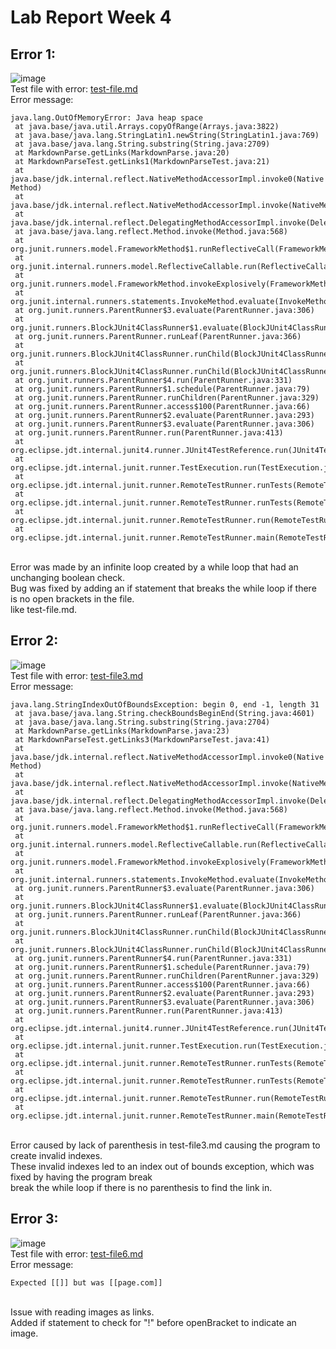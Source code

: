 # Lab Report Week 4
## Error 1:
![image](https://user-images.githubusercontent.com/103294574/164879378-a7e04119-3aee-4e7b-9c8d-a0edcec78106.png)
<br>Test file with error: [test-file.md](https://github.com/AlexPazCS/markdown-parser/blob/main/test-file.md)
<br>Error message:
```
java.lang.OutOfMemoryError: Java heap space
 at java.base/java.util.Arrays.copyOfRange(Arrays.java:3822)
 at java.base/java.lang.StringLatin1.newString(StringLatin1.java:769)
 at java.base/java.lang.String.substring(String.java:2709)
 at MarkdownParse.getLinks(MarkdownParse.java:20)
 at MarkdownParseTest.getLinks1(MarkdownParseTest.java:21)
 at java.base/jdk.internal.reflect.NativeMethodAccessorImpl.invoke0(Native Method)
 at java.base/jdk.internal.reflect.NativeMethodAccessorImpl.invoke(NativeMethodAccessorImpl.java:77)
 at java.base/jdk.internal.reflect.DelegatingMethodAccessorImpl.invoke(DelegatingMethodAccessorImpl.java:43)
 at java.base/java.lang.reflect.Method.invoke(Method.java:568)
 at org.junit.runners.model.FrameworkMethod$1.runReflectiveCall(FrameworkMethod.java:59)
 at org.junit.internal.runners.model.ReflectiveCallable.run(ReflectiveCallable.java:12)
 at org.junit.runners.model.FrameworkMethod.invokeExplosively(FrameworkMethod.java:56)
 at org.junit.internal.runners.statements.InvokeMethod.evaluate(InvokeMethod.java:17)
 at org.junit.runners.ParentRunner$3.evaluate(ParentRunner.java:306)
 at org.junit.runners.BlockJUnit4ClassRunner$1.evaluate(BlockJUnit4ClassRunner.java:100)
 at org.junit.runners.ParentRunner.runLeaf(ParentRunner.java:366)
 at org.junit.runners.BlockJUnit4ClassRunner.runChild(BlockJUnit4ClassRunner.java:103)
 at org.junit.runners.BlockJUnit4ClassRunner.runChild(BlockJUnit4ClassRunner.java:63)
 at org.junit.runners.ParentRunner$4.run(ParentRunner.java:331)
 at org.junit.runners.ParentRunner$1.schedule(ParentRunner.java:79)
 at org.junit.runners.ParentRunner.runChildren(ParentRunner.java:329)
 at org.junit.runners.ParentRunner.access$100(ParentRunner.java:66)
 at org.junit.runners.ParentRunner$2.evaluate(ParentRunner.java:293)
 at org.junit.runners.ParentRunner$3.evaluate(ParentRunner.java:306)
 at org.junit.runners.ParentRunner.run(ParentRunner.java:413)
 at org.eclipse.jdt.internal.junit4.runner.JUnit4TestReference.run(JUnit4TestReference.java:89)
 at org.eclipse.jdt.internal.junit.runner.TestExecution.run(TestExecution.java:40)
 at org.eclipse.jdt.internal.junit.runner.RemoteTestRunner.runTests(RemoteTestRunner.java:529)
 at org.eclipse.jdt.internal.junit.runner.RemoteTestRunner.runTests(RemoteTestRunner.java:756)
 at org.eclipse.jdt.internal.junit.runner.RemoteTestRunner.run(RemoteTestRunner.java:452)
 at org.eclipse.jdt.internal.junit.runner.RemoteTestRunner.main(RemoteTestRunner.java:210)
 ```
 <br>Error was made by an infinite loop created by a while loop that had an unchanging boolean check.
 <br>Bug was fixed by adding an if statement that breaks the while loop if there is no open brackets in the file.
 <br>like test-file.md.
## Error 2:
![image](https://user-images.githubusercontent.com/103294574/164879294-371c793c-eca7-4488-b9d1-1ce87028cf9d.png)
<br>Test file with error: [test-file3.md](https://github.com/AlexPazCS/markdown-parser/blob/main/test-file3.md)
<br>Error message:
```
java.lang.StringIndexOutOfBoundsException: begin 0, end -1, length 31
 at java.base/java.lang.String.checkBoundsBeginEnd(String.java:4601)
 at java.base/java.lang.String.substring(String.java:2704)
 at MarkdownParse.getLinks(MarkdownParse.java:23)
 at MarkdownParseTest.getLinks3(MarkdownParseTest.java:41)
 at java.base/jdk.internal.reflect.NativeMethodAccessorImpl.invoke0(Native Method)
 at java.base/jdk.internal.reflect.NativeMethodAccessorImpl.invoke(NativeMethodAccessorImpl.java:77)
 at java.base/jdk.internal.reflect.DelegatingMethodAccessorImpl.invoke(DelegatingMethodAccessorImpl.java:43)
 at java.base/java.lang.reflect.Method.invoke(Method.java:568)
 at org.junit.runners.model.FrameworkMethod$1.runReflectiveCall(FrameworkMethod.java:59)
 at org.junit.internal.runners.model.ReflectiveCallable.run(ReflectiveCallable.java:12)
 at org.junit.runners.model.FrameworkMethod.invokeExplosively(FrameworkMethod.java:56)
 at org.junit.internal.runners.statements.InvokeMethod.evaluate(InvokeMethod.java:17)
 at org.junit.runners.ParentRunner$3.evaluate(ParentRunner.java:306)
 at org.junit.runners.BlockJUnit4ClassRunner$1.evaluate(BlockJUnit4ClassRunner.java:100)
 at org.junit.runners.ParentRunner.runLeaf(ParentRunner.java:366)
 at org.junit.runners.BlockJUnit4ClassRunner.runChild(BlockJUnit4ClassRunner.java:103)
 at org.junit.runners.BlockJUnit4ClassRunner.runChild(BlockJUnit4ClassRunner.java:63)
 at org.junit.runners.ParentRunner$4.run(ParentRunner.java:331)
 at org.junit.runners.ParentRunner$1.schedule(ParentRunner.java:79)
 at org.junit.runners.ParentRunner.runChildren(ParentRunner.java:329)
 at org.junit.runners.ParentRunner.access$100(ParentRunner.java:66)
 at org.junit.runners.ParentRunner$2.evaluate(ParentRunner.java:293)
 at org.junit.runners.ParentRunner$3.evaluate(ParentRunner.java:306)
 at org.junit.runners.ParentRunner.run(ParentRunner.java:413)
 at org.eclipse.jdt.internal.junit4.runner.JUnit4TestReference.run(JUnit4TestReference.java:89)
 at org.eclipse.jdt.internal.junit.runner.TestExecution.run(TestExecution.java:40)
 at org.eclipse.jdt.internal.junit.runner.RemoteTestRunner.runTests(RemoteTestRunner.java:529)
 at org.eclipse.jdt.internal.junit.runner.RemoteTestRunner.runTests(RemoteTestRunner.java:756)
 at org.eclipse.jdt.internal.junit.runner.RemoteTestRunner.run(RemoteTestRunner.java:452)
 at org.eclipse.jdt.internal.junit.runner.RemoteTestRunner.main(RemoteTestRunner.java:210)
```
<br>Error caused by lack of parenthesis in test-file3.md causing the program to create invalid indexes.
<br>These invalid indexes led to an index out of bounds exception, which was fixed by having the program break
<br>break the while loop if there is no parenthesis to find the link in.
## Error 3:
![image](https://user-images.githubusercontent.com/103294574/164879234-a049a8ff-228e-40d1-95bb-9a520b7638b3.png)
<br>Test file with error: [test-file6.md](https://github.com/AlexPazCS/markdown-parser/blob/main/test-file6.md)
<br>Error message:
```
Expected [[]] but was [[page.com]]
```
<br>Issue with reading images as links.
<br>Added if statement to check for "!" before openBracket to indicate an image.
